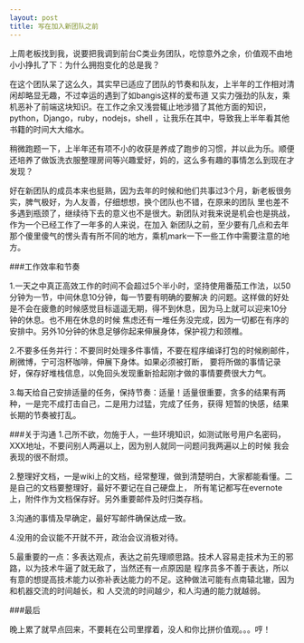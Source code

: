 ```yaml
---
layout: post
title: 写在加入新团队之前
---
```

 
上周老板找到我，说要把我调到前台C类业务团队，吃惊意外之余，价值观不由地小小挣扎了下：为什么拥抱变化的总是我？

在这个团队呆了这么久，其实早已适应了团队的节奏和队友，上半年的工作相对清闲却略显无趣，不过幸运的遇到了如bangis这样的爱布道
又实力强劲的队友，乘机恶补了前端这块知识。在工作之余又浅尝辄止地涉猎了其他方面的知识，python，Django，ruby，nodejs，shell
，让我乐在其中，导致我上半年看其他书籍的时间大大缩水。

稍微跑题一下，上半年还有项不小的收获是养成了跑步的习惯，并以此为乐。顺便还培养了做饭洗衣服整理房间等兴趣爱好，妈的，这么多有趣的事情怎么到现在才发现？

好在新团队的成员本来也挺熟，因为去年的时候和他们共事过3个月，新老板很务实，脾气极好，为人友善，仔细想想，换个团队也不错，在原来的团队
里也差不多遇到瓶颈了，继续待下去的意义也不是很大。新团队对我来说是机会也是挑战，作为一个已经工作了一年多的人来说，在加入
新团队之前，至少要有几点和去年那个傻里傻气的愣头青有所不同的地方，乘机mark一下一些工作中需要注意的地方。


###工作效率和节奏

1.一天之中真正高效工作的时间不会超过5个半小时，坚持使用番茄工作法，以50分钟为一节，中间休息10分钟，每一节要有明确的要解决
的问题。这样做的好处是不会在疲惫的时候感觉目标遥遥无期，得不到休息，因为马上就可以迎来10分钟的休息。也不用在休息的时候
焦虑还有一堆任务没完成，因为一切都在有序的安排中。另外10分钟的休息足够你起来伸展身体，保护视力和颈椎。

2.不要多任务并行：不要同时处理多件事情，不要在程序编译打包的时候刷邮件，刷微博，宁可泡杯咖啡，伸展下身体。如果必须被打断，
要将所做的事情记录好，保存好堆栈信息，以免回头发现重新拾起刚才做的事情要费很大力气。

3.每天给自己安排适量的任务，保持节奏：适量！适量很重要，贪多的结果有两种，一是完不成打击自己，二是用力过猛，完成了任务，获得
短暂的快感，结果长期的节奏被打乱。

###关于沟通
1.己所不欲，勿施于人，一些环境知识，如测试账号用户名密码，XXX地址，不要问别人两遍以上，因为别人就同一问题问我两遍以上的时候
我会表现的很不耐烦。

2.整理好文档，一是wiki上的文档，经常整理，做到清楚明白，大家都能看懂。二是自己的文档要整理好，最好不要记在自己硬盘上，
所有笔记都写在evernote上，附件作为文档保存好。另外重要邮件及时归类存档。

3.沟通的事情及早确定，最好写邮件确保达成一致。

4.没用的会议能不开就不开，政治会议消极对待。

5.最重要的一点：多表达观点，表达之前先理顺思路。技术人容易走技术为王的邪路，以为技术牛逼了就无敌了，当然还有一点原因是
程序员多不善于表达，所以有意的想提高技术能力以弥补表达能力的不足。这种做法可能有点南辕北辙，因为和机器交流的时间越长，和
人交流的时间越少，和人沟通的能力就越弱。

###最后

晚上累了就早点回来，不要耗在公司里撑着，没人和你比拼价值观。。。哼！

